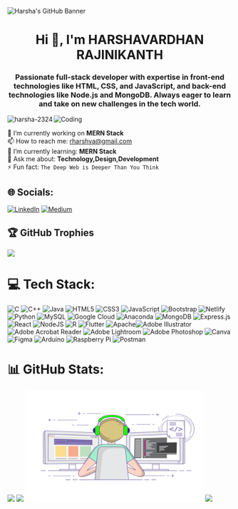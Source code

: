 ![Harsha's GitHub Banner](https://img.freepik.com/premium-photo/hacker-hooded-sweatshirt-glasses-banner-made-with-generative-ai_155027-3515.jpg?w=1380)
<h1 align="center"> Hi 👋, I'm HARSHAVARDHAN RAJINIKANTH </h1>
<h3 align="center">Passionate full-stack developer with expertise in front-end technologies like HTML, CSS, and JavaScript, and back-end technologies like Node.js and MongoDB. Always eager to learn and take on new challenges in the tech world.</h3>
<img align="right" alt="Coding" width="400" src="https://user-images.githubusercontent.com/58109796/233058941-9dd6c50a-a5ea-45fd-b788-c3bb8e00bffe.gif">
 <p align="left"> <img src="https://visitcount.itsvg.in/api?id=Harsha-2324&icon=2&color=6" alt="harsha-2324" /> </p>
  
  🔭 I’m currently working on **MERN Stack**<br>
  📫 How to reach me: rharshva@gmail.com<br>
  🌱 I’m currently learning: **MERN Stack**<br>
  💬 Ask me about: **Technology,Design,Development**<br>
  ⚡ Fun fact: ``The Deep Web is Deeper Than You Think``<br>


## 🌐 Socials:
[![LinkedIn](https://img.shields.io/badge/LinkedIn-%230077B5.svg?logo=linkedin&logoColor=white)](https://linkedin.com/in/harshavardhan-rajinikanth-439858172/) [![Medium](https://img.shields.io/badge/Medium-12100E?logo=medium&logoColor=white)](https://medium.com/@@rharshva) 

## 🏆 GitHub Trophies
![](https://github-profile-trophy.vercel.app/?username=Harsha-2324&theme=tokyonight&no-frame=false&no-bg=true&margin-w=4)

# 💻 Tech Stack:
![C](https://img.shields.io/badge/c-%2300599C.svg?style=for-the-badge&logo=c&logoColor=white) ![C++](https://img.shields.io/badge/c++-%2300599C.svg?style=for-the-badge&logo=c%2B%2B&logoColor=white) ![Java](https://img.shields.io/badge/java-%23ED8B00.svg?style=for-the-badge&logo=openjdk&logoColor=white) ![HTML5](https://img.shields.io/badge/html5-%23E34F26.svg?style=for-the-badge&logo=html5&logoColor=white) ![CSS3](https://img.shields.io/badge/css3-%231572B6.svg?style=for-the-badge&logo=css3&logoColor=white) ![JavaScript](https://img.shields.io/badge/javascript-%23323330.svg?style=for-the-badge&logo=javascript&logoColor=%23F7DF1E) ![Bootstrap](https://img.shields.io/badge/bootstrap-%23563D7C.svg?style=for-the-badge&logo=bootstrap&logoColor=white) ![Netlify](https://img.shields.io/badge/netlify-%23000000.svg?style=for-the-badge&logo=netlify&logoColor=#00C7B7) ![Python](https://img.shields.io/badge/python-3670A0?style=for-the-badge&logo=python&logoColor=ffdd54) ![MySQL](https://img.shields.io/badge/mysql-%2300000f.svg?style=for-the-badge&logo=mysql&logoColor=white) ![Google Cloud](https://img.shields.io/badge/GoogleCloud-%234285F4.svg?style=for-the-badge&logo=google-cloud&logoColor=white) ![Anaconda](https://img.shields.io/badge/Anaconda-%2344A833.svg?style=for-the-badge&logo=anaconda&logoColor=white) ![MongoDB](https://img.shields.io/badge/MongoDB-%234ea94b.svg?style=for-the-badge&logo=mongodb&logoColor=white) ![Express.js](https://img.shields.io/badge/express.js-%23404d59.svg?style=for-the-badge&logo=express&logoColor=%2361DAFB) ![React](https://img.shields.io/badge/react-%2320232a.svg?style=for-the-badge&logo=react&logoColor=%2361DAFB) ![NodeJS](https://img.shields.io/badge/node.js-6DA55F?style=for-the-badge&logo=node.js&logoColor=white) ![R](https://img.shields.io/badge/r-%23276DC3.svg?style=for-the-badge&logo=r&logoColor=white) ![Flutter](https://img.shields.io/badge/Flutter-%2302569B.svg?style=for-the-badge&logo=Flutter&logoColor=white) ![Apache](https://img.shields.io/badge/apache-%23D42029.svg?style=for-the-badge&logo=apache&logoColor=white)![Adobe Illustrator](https://img.shields.io/badge/adobe%20illustrator-%23FF9A00.svg?style=for-the-badge&logo=adobe%20illustrator&logoColor=white) ![Adobe Acrobat Reader](https://img.shields.io/badge/Adobe%20Acrobat%20Reader-EC1C24.svg?style=for-the-badge&logo=Adobe%20Acrobat%20Reader&logoColor=white) ![Adobe Lightroom](https://img.shields.io/badge/Adobe%20Lightroom-31A8FF.svg?style=for-the-badge&logo=Adobe%20Lightroom&logoColor=white) ![Adobe Photoshop](https://img.shields.io/badge/adobe%20photoshop-%2331A8FF.svg?style=for-the-badge&logo=adobe%20photoshop&logoColor=white) ![Canva](https://img.shields.io/badge/Canva-%2300C4CC.svg?style=for-the-badge&logo=Canva&logoColor=white) ![Figma](https://img.shields.io/badge/figma-%23F24E1E.svg?style=for-the-badge&logo=figma&logoColor=white) ![Arduino](https://img.shields.io/badge/-Arduino-00979D?style=for-the-badge&logo=Arduino&logoColor=white) ![Raspberry Pi](https://img.shields.io/badge/-RaspberryPi-C51A4A?style=for-the-badge&logo=Raspberry-Pi) ![Postman](https://img.shields.io/badge/Postman-FF6C37?style=for-the-badge&logo=postman&logoColor=white)

# 📊 GitHub Stats:
![](https://github-readme-stats.vercel.app/api?username=Harsha-2324&theme=tokyonight&hide_border=false&include_all_commits=true&count_private=true) 
![](https://github-readme-streak-stats.herokuapp.com/?user=Harsha-2324&theme=tokyonight&hide_border=false)
<img  alt="Coding" height="250px" width="400px" src="https://raw.githubusercontent.com/devSouvik/devSouvik/master/gif3.gif">
![](https://github-readme-stats.vercel.app/api/top-langs/?username=Harsha-2324&theme=tokyonight&hide_border=false&include_all_commits=true&count_private=true&layout=compact)


